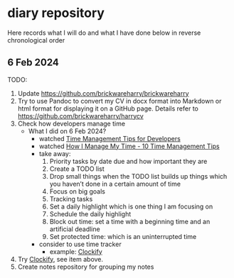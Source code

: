 # diary repository
Here records what I will do and what I have done below in reverse chronological order

## 6 Feb 2024
TODO:
1. Update https://github.com/brickwareharry/brickwareharry
2. Try to use Pandoc to convert my CV in docx format into Markdown or html format for displaying it on a GitHub page. Details refer to https://github.com/brickwareharry/harrycv
3. Check how developers manage time
    - What I did on 6 Feb 2024?
        - watched [Time Management Tips for Developers](https://youtu.be/QRVEuwOn6kI?si=3VB__Qh1yddI-nUu)
        - watched [How I Manage My Time - 10 Time Management Tips](https://youtu.be/iONDebHX9qk?si=erYfj2_GPUGR7bUb)
        - take away:
            1. Priority tasks by date due and how important they are
            2. Create a TODO list
            3. Drop small things when the TODO list builds up things which you haven’t done in a certain amount of time
            4. Focus on big goals
            5. Tracking tasks
            6. Set a daily highlight which is one thing I am focusing on
            7. Schedule the daily highlight
            8. Block out time: set a time with a beginning time and an artificial deadline
            9. Set protected time: which is an uninterrupted time
        - consider to use time tracker
            - example: [Clockify](https://clockify.me/developer-time-tracking)
4. Try [Clockify](https://clockify.me/developer-time-tracking), see item above.
5. Create notes repository for grouping my notes


